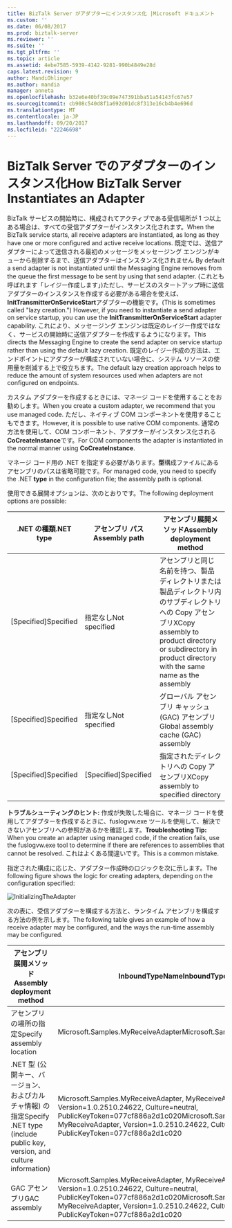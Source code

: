 ```yaml
---
title: BizTalk Server がアダプターにインスタンス化 |Microsoft ドキュメント
ms.custom: ''
ms.date: 06/08/2017
ms.prod: biztalk-server
ms.reviewer: ''
ms.suite: ''
ms.tgt_pltfrm: ''
ms.topic: article
ms.assetid: 4ebe7585-5939-4142-9281-990b4849e28d
caps.latest.revision: 9
author: MandiOhlinger
ms.author: mandia
manager: anneta
ms.openlocfilehash: b32e6e40bf39c09e747391bba51a54143fc67e57
ms.sourcegitcommit: cb908c540d8f1a692d01dc8f313e16cb4b4e696d
ms.translationtype: MT
ms.contentlocale: ja-JP
ms.lasthandoff: 09/20/2017
ms.locfileid: "22246698"
---
```

# <a name="how-biztalk-server-instantiates-an-adapter"></a><span data-ttu-id="ac1e4-102">BizTalk Server でのアダプターのインスタンス化</span><span class="sxs-lookup"><span data-stu-id="ac1e4-102">How BizTalk Server Instantiates an Adapter</span></span>
<span data-ttu-id="ac1e4-103">BizTalk サービスの開始時に、構成されてアクティブである受信場所が 1 つ以上ある場合は、すべての受信アダプターがインスタンス化されます。</span><span class="sxs-lookup"><span data-stu-id="ac1e4-103">When the BizTalk service starts, all receive adapters are instantiated, as long as they have one or more configured and active receive locations.</span></span> <span data-ttu-id="ac1e4-104">既定では、送信アダプターによって送信される最初のメッセージをメッセージング エンジンがキューから削除するまで、送信アダプターはインスタンス化されません </span><span class="sxs-lookup"><span data-stu-id="ac1e4-104">By default a send adapter is not instantiated until the Messaging Engine removes from the queue the first message to be sent by using that send adapter.</span></span> <span data-ttu-id="ac1e4-105">(これとも呼ばれます「レイジー作成します」)ただし、サービスのスタートアップ時に送信アダプターのインスタンスを作成する必要がある場合を使えば、 **InitTransmitterOnServiceStart**アダプターの機能です。</span><span class="sxs-lookup"><span data-stu-id="ac1e4-105">(This is sometimes called "lazy creation.") However, if you need to instantiate a send adapter on service startup, you can use the **InitTransmitterOnServiceStart** adapter capability.</span></span> <span data-ttu-id="ac1e4-106">これにより、メッセージング エンジンは既定のレイジー作成ではなく、サービスの開始時に送信アダプターを作成するようになります。</span><span class="sxs-lookup"><span data-stu-id="ac1e4-106">This directs the Messaging Engine to create the send adapter on service startup rather than using the default lazy creation.</span></span> <span data-ttu-id="ac1e4-107">既定のレイジー作成の方法は、エンドポイントにアダプターが構成されていない場合に、システム リソースの使用量を削減する上で役立ちます。</span><span class="sxs-lookup"><span data-stu-id="ac1e4-107">The default lazy creation approach helps to reduce the amount of system resources used when adapters are not configured on endpoints.</span></span>  
  
 <span data-ttu-id="ac1e4-108">カスタム アダプターを作成するときには、マネージ コードを使用することをお勧めします。</span><span class="sxs-lookup"><span data-stu-id="ac1e4-108">When you create a custom adapter, we recommend that you use managed code.</span></span> <span data-ttu-id="ac1e4-109">ただし、ネイティブ COM コンポーネントを使用することもできます。</span><span class="sxs-lookup"><span data-stu-id="ac1e4-109">However, it is possible to use native COM components.</span></span> <span data-ttu-id="ac1e4-110">通常の方法を使用して、COM コンポーネント、アダプターがインスタンス化される**CoCreateInstance**です。</span><span class="sxs-lookup"><span data-stu-id="ac1e4-110">For COM components the adapter is instantiated in the normal manner using **CoCreateInstance**.</span></span>  
  
 <span data-ttu-id="ac1e4-111">マネージ コード用の .NET を指定する必要があります。**型**構成ファイルにあるアセンブリのパスは省略可能です。</span><span class="sxs-lookup"><span data-stu-id="ac1e4-111">For managed code, you need to specify the .NET **type** in the configuration file; the assembly path is optional.</span></span>  
  
 <span data-ttu-id="ac1e4-112">使用できる展開オプションは、次のとおりです。</span><span class="sxs-lookup"><span data-stu-id="ac1e4-112">The following deployment options are possible:</span></span>  
  
|<span data-ttu-id="ac1e4-113">.NET の種類</span><span class="sxs-lookup"><span data-stu-id="ac1e4-113">.NET type</span></span>|<span data-ttu-id="ac1e4-114">アセンブリ パス</span><span class="sxs-lookup"><span data-stu-id="ac1e4-114">Assembly path</span></span>|<span data-ttu-id="ac1e4-115">アセンブリ展開メソッド</span><span class="sxs-lookup"><span data-stu-id="ac1e4-115">Assembly deployment method</span></span>|  
|---------------|-------------------|--------------------------------|  
|<span data-ttu-id="ac1e4-116">[Specified]</span><span class="sxs-lookup"><span data-stu-id="ac1e4-116">Specified</span></span>|<span data-ttu-id="ac1e4-117">指定なし</span><span class="sxs-lookup"><span data-stu-id="ac1e4-117">Not specified</span></span>|<span data-ttu-id="ac1e4-118">アセンブリと同じ名前を持つ、製品ディレクトリまたは製品ディレクトリ内のサブディレクトリへの Copy アセンブリ</span><span class="sxs-lookup"><span data-stu-id="ac1e4-118">XCopy assembly to product directory or subdirectory in product directory with the same name as the assembly</span></span>|  
|<span data-ttu-id="ac1e4-119">[Specified]</span><span class="sxs-lookup"><span data-stu-id="ac1e4-119">Specified</span></span>|<span data-ttu-id="ac1e4-120">指定なし</span><span class="sxs-lookup"><span data-stu-id="ac1e4-120">Not specified</span></span>|<span data-ttu-id="ac1e4-121">グローバル アセンブリ キャッシュ (GAC) アセンブリ</span><span class="sxs-lookup"><span data-stu-id="ac1e4-121">Global assembly cache (GAC) assembly</span></span>|  
|<span data-ttu-id="ac1e4-122">[Specified]</span><span class="sxs-lookup"><span data-stu-id="ac1e4-122">Specified</span></span>|<span data-ttu-id="ac1e4-123">[Specified]</span><span class="sxs-lookup"><span data-stu-id="ac1e4-123">Specified</span></span>|<span data-ttu-id="ac1e4-124">指定されたディレクトリへの Copy アセンブリ</span><span class="sxs-lookup"><span data-stu-id="ac1e4-124">XCopy assembly to specified directory</span></span>|  
  
 <span data-ttu-id="ac1e4-125">**トラブルシューティングのヒント:** 作成が失敗した場合に、マネージ コードを使用してアダプターを作成するときに、fuslogvw.exe ツールを使用して、解決できないアセンブリへの参照があるかを確認します。</span><span class="sxs-lookup"><span data-stu-id="ac1e4-125">**Troubleshooting Tip:** When you create an adapter using managed code, if the creation fails, use the fuslogvw.exe tool to determine if there are references to assemblies that cannot be resolved.</span></span> <span data-ttu-id="ac1e4-126">これはよくある間違いです。</span><span class="sxs-lookup"><span data-stu-id="ac1e4-126">This is a common mistake.</span></span>  
  
 <span data-ttu-id="ac1e4-127">指定された構成に応じた、アダプター作成時のロジックを次に示します。</span><span class="sxs-lookup"><span data-stu-id="ac1e4-127">The following figure shows the logic for creating adapters, depending on the configuration specified:</span></span>  
  
 ![](../core/media/initializingtheadapter.gif "InitializingTheAdapter")  
  
 <span data-ttu-id="ac1e4-128">次の表に、受信アダプターを構成する方法と、ランタイム アセンブリを構成する方法の例を示します。</span><span class="sxs-lookup"><span data-stu-id="ac1e4-128">The following table gives an example of how a receive adapter may be configured, and the ways the run-time assembly may be configured.</span></span>  
  
|<span data-ttu-id="ac1e4-129">アセンブリ展開メソッド</span><span class="sxs-lookup"><span data-stu-id="ac1e4-129">Assembly deployment method</span></span>|<span data-ttu-id="ac1e4-130">InboundTypeName</span><span class="sxs-lookup"><span data-stu-id="ac1e4-130">InboundTypeName</span></span>|<span data-ttu-id="ac1e4-131">InboundAssemblyPath</span><span class="sxs-lookup"><span data-stu-id="ac1e4-131">InboundAssemblyPath</span></span>|  
|--------------------------------|---------------------|-------------------------|  
|<span data-ttu-id="ac1e4-132">アセンブリの場所の指定</span><span class="sxs-lookup"><span data-stu-id="ac1e4-132">Specify assembly location</span></span>|<span data-ttu-id="ac1e4-133">Microsoft.Samples.MyReceiveAdapter</span><span class="sxs-lookup"><span data-stu-id="ac1e4-133">Microsoft.Samples.MyReceiveAdapter</span></span>|<span data-ttu-id="ac1e4-134">C:\MyAdapter\MyAdapter.dll</span><span class="sxs-lookup"><span data-stu-id="ac1e4-134">C:\MyAdapter\MyAdapter.dll</span></span>|  
|<span data-ttu-id="ac1e4-135">.NET 型 (公開キー、バージョン、およびカルチャ情報) の指定</span><span class="sxs-lookup"><span data-stu-id="ac1e4-135">Specify .NET type (include public key, version, and culture information)</span></span>|<span data-ttu-id="ac1e4-136">Microsoft.Samples.MyReceiveAdapter, MyReceiveAdapter, Version=1.0.2510.24622, Culture=neutral, PublicKeyToken=077cf886a2d1c020</span><span class="sxs-lookup"><span data-stu-id="ac1e4-136">Microsoft.Samples.MyReceiveAdapter, MyReceiveAdapter, Version=1.0.2510.24622, Culture=neutral, PublicKeyToken=077cf886a2d1c020</span></span>|<span data-ttu-id="ac1e4-137">なし</span><span class="sxs-lookup"><span data-stu-id="ac1e4-137">N/A</span></span>|  
|<span data-ttu-id="ac1e4-138">GAC アセンブリ</span><span class="sxs-lookup"><span data-stu-id="ac1e4-138">GAC assembly</span></span>|<span data-ttu-id="ac1e4-139">Microsoft.Samples.MyReceiveAdapter, MyReceiveAdapter, Version=1.0.2510.24622, Culture=neutral, PublicKeyToken=077cf886a2d1c020</span><span class="sxs-lookup"><span data-stu-id="ac1e4-139">Microsoft.Samples.MyReceiveAdapter, MyReceiveAdapter, Version=1.0.2510.24622, Culture=neutral, PublicKeyToken=077cf886a2d1c020</span></span>|<span data-ttu-id="ac1e4-140">なし</span><span class="sxs-lookup"><span data-stu-id="ac1e4-140">N/A</span></span>|